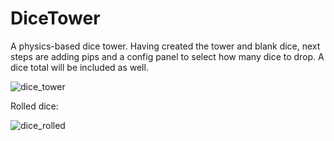 # DiceTower

A physics-based dice tower.  Having created the tower and blank dice, next steps are adding pips and a config panel to select how many dice to drop.  A dice total will be included as well.
 
![dice_tower](https://user-images.githubusercontent.com/74695555/180363017-d6572563-f3c7-47bd-aa77-13aa529df607.png)

Rolled dice:
 
![dice_rolled](https://user-images.githubusercontent.com/74695555/180362940-89177f0a-a4d1-42ff-93a1-893ee74577d4.png)
